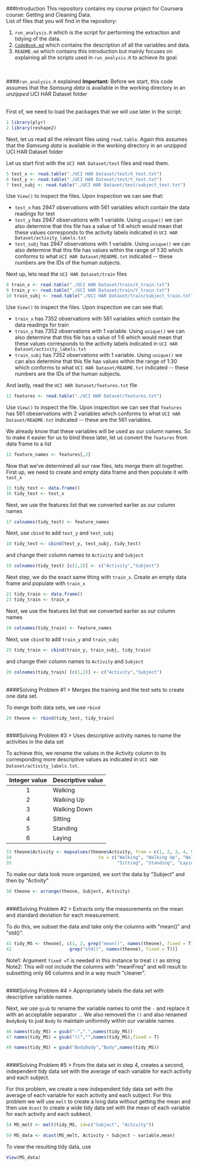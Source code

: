 ###Introduction
This repository contains my course project for Coursera course: Getting and Cleaning Data.  
List of files that you will find in the repository:  
 1. `run_analysis.R` which is the script for performing the extraction and tidying of the data.  
 2. [`CodeBook.md`](https://github.com/Galvontyr/Course-Project/blob/master/CodeBook.md) which contains the description of all the variables and data.  
 3. `README.md` which contains this introduction but mainly focuses on explaining all the scripts used in `run_analysis.R` to achieve its goal.  
<br /><br />

####`run_analysis.R` explained
**Important:** Before we start, this code assumes that the *Samsung data* is available in the working directory in an *unzipped* UCI HAR Dataset folder  
<br />

First of, we need to load the packages that we will use later in the script:
```r
1 library(plyr)
2 library(reshape2)
```

Next, let us read all the relevant files using `read.table`. Again this assumes that the *Samsung data* is available in the working directory in an *unzipped* UCI HAR Dataset folder  

Let us start first with the `UCI HAR Dataset/test` files and read them. 
```r
5 test_x <- read.table("./UCI HAR Dataset/test/X_test.txt")
6 test_y <- read.table("./UCI HAR Dataset/test/Y_test.txt")
7 test_subj <- read.table("./UCI HAR Dataset/test/subject_test.txt")
```
Use `View()` to inspect the files. Upon inspection we can see that: 
* `test_x` has 2947 observations with 561 variables which contain the data readings for test  
* `test_y` has 2947 observations with 1 variable. Using `unique()` we can also determine that this file has a value of 1:6 which would mean that these values corresponds to the activity labels indicated in `UCI HAR Dataset/activity_labels.txt`  
* `test_subj` has 2947 observations with 1 variable. Using `unique()` we can also determine that this file has values within the range of 1:30 which conforms to what `UCI HAR Dataset/README.txt` indicated -- these numbers are the IDs of the human subjects.  

Next up, lets read the `UCI HAR Dataset/train` files
```r
8 train_x <- read.table("./UCI HAR Dataset/train/X_train.txt")
9 train_y <- read.table("./UCI HAR Dataset/train/Y_train.txt")
10 train_subj <- read.table("./UCI HAR Dataset/train/subject_train.txt")
```
Use `View()` to inspect the files. Upon inspection we can see that: 
* `train_x` has 7352 observations with 561 variables which contain the data readings for train  
* `train_y` has 7352 observations with 1 variable. Using `unique()` we can also determine that this file has a value of 1:6 which would mean that these values corresponds to the activity labels indicated in `UCI HAR Dataset/activity_labels.txt`  
* `train_subj` has 7352 observations with 1 variable. Using `unique()` we can also determine that this file has values within the range of 1:30 which conforms to what `UCI HAR Dataset/README.txt` indicated -- these numbers are the IDs of the human subjects.  

And lastly, read the `UCI HAR Dataset/features.txt` file
```r
11 features <- read.table("./UCI HAR Dataset/features.txt")
```
Use `View()` to inspect the file. Upon inspection we can see that `features` has 561 obeservations with 2 variables which conforms to what `UCI HAR Dataset/README.txt` indicated -- these are the 561 variables.  

We already know that these variables will be used as our column names. So to make it easier for us to bind these later, let us convert the `features` from data frame to a list
```r
12 feature_names <- features[,2]
```
Now that we've determined all our raw files, lets merge them all together. First up, we need to create and empty data frame and then populate it with `test_x`
```r
15 tidy_test <- data.frame()
16 tidy_test <- test_x
```
Next, we use the features list that we converted earlier as our column names
```r
17 colnames(tidy_test) <- feature_names
```
Next, use `cbind` to add `test_y` and `test_subj`
```r
18 tidy_test <- cbind(test_y, test_subj, tidy_test)
```
and change their column names to `Activity` and `Subject`
```r
19 colnames(tidy_test) [c(1,2)] <- c("Activity","Subject")
```
Next step, we do the exact same thing with `train_x`. Create an empty data frame and populate with `train_x`
```r
22 tidy_train <- data.frame()
23 tidy_train <- train_x
```
Next, we use the features list that we converted earlier as our column names
```r
24 colnames(tidy_train) <- feature_names
```
Next, use `cbind` to add `train_y` and `train_subj`
```r
25 tidy_train <- cbind(train_y, train_subj, tidy_train)
```
and change their column names to `Activity` and `Subject`
```r
26 colnames(tidy_train) [c(1,2)] <- c("Activity","Subject")
```
<br />
####Solving Problem #1
> Merges the training and the test sets to create one data set.

To merge both data sets, we use `rbind`
```r
29 theone <- rbind(tidy_test, tidy_train)
```
<br />
####Solving Problem #3
> Uses descriptive activity names to name the activities in the data set

To achieve this, we rename the values in the Activity column to its corresponding more descriptive values as indicated in `UCI HAR Dataset/activity_labels.txt`.

| Integer value | Descriptive value |
| :---: | --- |
| 1 | Walking |
| 2 | Walking Up |
| 3 | Walking Down |
| 4 | Sitting |
| 5 | Standing |
| 6 | Laying |

```r
33 theone$Activity <- mapvalues(theone$Activity, from = c(1, 2, 3, 4, 5, 6), 
34                                 to = c("Walking", "Walking Up", "Walking Down",
35                                        "Sitting", "Standing", "Laying"))
```
To make our data look more organized, we sort the data by "Subject" and then by "Activity"
```r
38 theone <- arrange(theone, Subject, Activity)
```
<br />
####Solving Problem #2
> Extracts only the measurements on the mean and standard deviation for each measurement.

To do this, we subset the data and take only the columns with "mean()" and "std()". 
```r
41 tidy_MS <- theone[, c(1, 2, grep("mean()", names(theone), fixed = T), 
42                      grep("std()", names(theone), fixed = T))]
```
Note1: Argument `fixed =T` is needed in this instance to treat `()` as string
Note2: This will not include the columns with "meanFreq" and will result to subsetting only 66 columns and in a way much "cleaner".

<br />
####Solving Problem #4
> Appropriately labels the data set with descriptive variable names.

Next, we use `gsub` to rename the variable names to omit the `-` and replace it with an acceptable separator `.`. We also removed the `()` and also renamed `BodyBody` to just `Body` to maintain uniformity within our variable names
```r
46 names(tidy_MS) = gsub("-",".",names(tidy_MS))
47 names(tidy_MS) = gsub("()","",names(tidy_MS),fixed = T)

49 names(tidy_MS) = gsub("BodyBody","Body",names(tidy_MS))
```
<br />
####Solving Problem #5
> From the data set in step 4, creates a second, independent tidy data set with the average of each variable for each activity and each subject.

For this problem, we create a new independent tidy data set with the average of each variable for each activity and each subject. For this problem we will use `melt` to create a long data without getting the mean and then use `dcast` to create a wide tidy data set with the mean of each variable for each activity and each subkect.
```r
54 MS_melt <- melt(tidy_MS, id=c("Subject", "Activity"))

59 MS_data <- dcast(MS_melt, Activity + Subject ~ variable,mean)
```
To view the resulting tidy data, use
```r
View(MS_data)
```
